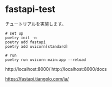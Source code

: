 # fastapi-test

チュートリアルを実施します。

```
# set up
poetry init -n
poetry add fastapi
poetry add uvicorn[standard]

# run
poetry run uvicorn main:app --reload
```

http://localhost:8000/
http://localhost:8000/docs

https://fastapi.tiangolo.com/ja/